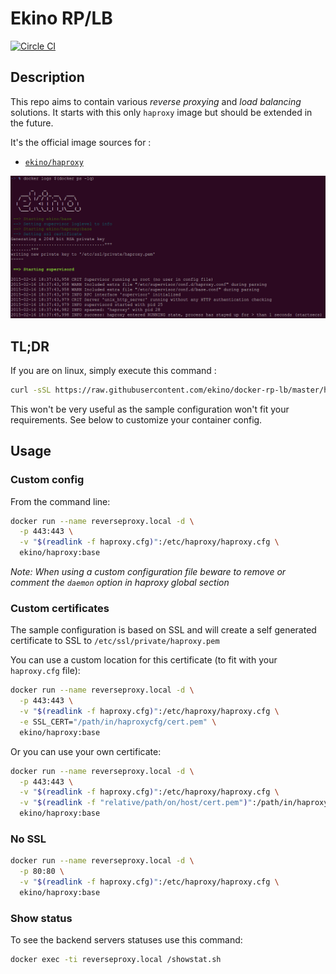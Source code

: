 # Ekino RP/LB

[![Circle CI](https://circleci.com/gh/ekino/docker-rp-lb.svg?style=svg)](https://circleci.com/gh/ekino/docker-rp-lb)

## Description

This repo aims to contain various *reverse proxying* and *load balancing* solutions.
It starts with this only `haproxy` image but should be extended in the future.

It's the official image sources for :
* [`ekino/haproxy`](https://registry.hub.docker.com/u/ekino/haproxy/)

![Screenshot](docker-logs.png)

## TL;DR

If you are on linux, simply execute this command :

```bash
curl -sSL https://raw.githubusercontent.com/ekino/docker-rp-lb/master/helper.sh | bash -s clear run
```

This won't be very useful as the sample configuration won't fit your requirements. See below to customize your container config.

## Usage

### Custom config

From the command line:
```bash
docker run --name reverseproxy.local -d \
  -p 443:443 \
  -v "$(readlink -f haproxy.cfg)":/etc/haproxy/haproxy.cfg \
  ekino/haproxy:base
```

*Note: When using a custom configuration file beware to remove or comment the
`daemon` option in haproxy global section*

### Custom certificates

The sample configuration is based on SSL and will create a self generated certificate to SSL to `/etc/ssl/private/haproxy.pem`

You can use a custom location for this certificate (to fit with your `haproxy.cfg` file):
```bash
docker run --name reverseproxy.local -d \
  -p 443:443 \
  -v "$(readlink -f haproxy.cfg)":/etc/haproxy/haproxy.cfg \
  -e SSL_CERT="/path/in/haproxycfg/cert.pem" \
  ekino/haproxy:base
```

Or you can use your own certificate:
```bash
docker run --name reverseproxy.local -d \
  -p 443:443 \
  -v "$(readlink -f haproxy.cfg)":/etc/haproxy/haproxy.cfg \
  -v "$(readlink -f "relative/path/on/host/cert.pem")":/path/in/haproxycfg/cert.pem \
  ekino/haproxy:base
```

### No SSL

```bash
docker run --name reverseproxy.local -d \
  -p 80:80 \
  -v "$(readlink -f haproxy.cfg)":/etc/haproxy/haproxy.cfg \
  ekino/haproxy:base
```

### Show status

To see the backend servers statuses use this command:
```bash
docker exec -ti reverseproxy.local /showstat.sh
```

